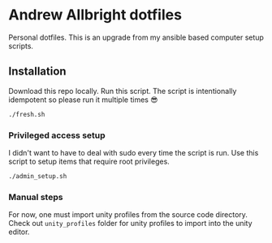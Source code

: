 # Andrew Allbright dotfiles
Personal dotfiles. This is an upgrade from my ansible based computer setup scripts.

## Installation

Download this repo locally. Run this script. The script is intentionally idempotent so please run it multiple times 😎
```bash
./fresh.sh
```

### Privileged access setup

I didn't want to have to deal with sudo every time the script is run. Use this script to setup items that require root privileges.
```bash
./admin_setup.sh
```

### Manual steps
For now, one must import unity profiles from the source code directory. Check out `unity_profiles` folder for unity profiles to import into the unity editor.
